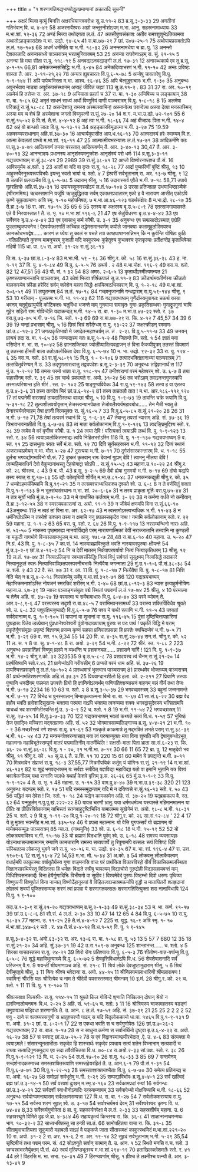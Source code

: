+++
title = "१ शरणागतिगद्यभाष्योद्धृतप्रमाणानां अकारादि सूचनी"

+++
अक्षरं भित्वा मृत्युं भिनत्ति अक्षरधियान्त्ववरोधः 
सु.उ.११-२ 
83 
ब्र.सू.३-३-३३ 
29 
अगतीनां गतिर्भवान् 
वि. ध. ४-४९ 
58 
अजस्सर्वेश्वरः 
अज्ञो जन्तुरनीशोऽयम् 
म.भा. आनु. सहस्रनामाध्यायः 
33 
म.भा.शां. १२-३६ 
72 
अण्डं भित्त्वा तथोद्गता 
ल.तं. 
47 
अतसीपुष्पसंकाशः 
अतीव रामश्शुशुभेऽतिकामया 
अथातोऽहङ्कारादेशः 
म.भा. उद्यो. ९४-६५ 
41 
रा.बा.७७-२९ 
7 
छां. उ०७-२५-१ 
75 
अथोपायप्रसक्तोऽपि 
ल.तं. १७-१०३ 
68 
अधर्मं धर्ममिति या 
भ.गी. १८-३२ 
26 
अनन्तनामधेया च 
ब्रा. पु. 
13 
अनन्तो देशकालादि 
अनन्यसाध्ये 
पाञ्चरात्रम् भरतमुनिवाक्यम् 
53 
25 
अनन्या राघवेणाऽहम् 
रा. सुं. २१-१५ 
5 
अनन्या हि मया सीता 
रा.यु. ११८-१९ 
5 
अनवद्याऽनवद्याङ्गी 
ल.तं. १७-३१ 
12 
अनारब्धकार्य एव तु 
ब्र.सू. ४-१-१५ 
66,81 
अनेकजन्मसंसिद्धिः 
भ.गी. ६-४५ 
84 
अनेकदिव्याभरणं 
भ.गी. ११-१० 
42 
अन्तः प्रविष्टः शास्ता 
तै. आर. ३-११-२१,२२ 
78 
अन्यत्र ह्युपचारतः 
वि.पु.६-५-७८ 
5 
अन्येषु चावतारेषु 
वि.पु. १-९-१४४ 
11 
अपि पापेष्वभिरता 
म.भा. आश्व. ९६-४६ 
35 
अपि चेत्सुदुराचारः 
भ.गी. ९-३० 
35 
अनुबन्धः 
अपुनर्भवाय नाड्या अपूर्वरूपसंस्थानम् अप्यहं जीवितं जह्यां 
113 
सु.उ.११-२ . 
83 
31 
37 
रा. अर. १०-१९ 
अप्रमेयं हि तत्तेजः 
रा. अर. ३७-१८ 
9 
अभियाता प्रहर्ता च 
37 
रा. बा. १-३० 
अभिषिच्य च लङ्कायाम् 
38 
रा. बा. १-८५ 
62 
अमृतं साधनं साध्यं 
अर्थो विष्णुरियं वाणी 
पाञ्चरात्रम् वि.पु. १-८-१८ 
8 
15 
अलमेषा परित्रातुं 
रा.सुं.५८-८८ 
12 
असन्देशात्तु रामस्य अस्मत्स्वामिन्! 
अस्मान्वेत्थ परान्वेत्थ 
अस्या देव्या मनस्तस्मिन् 
अस्या मम च शेषं हि 
अस्येशाना जगतो विष्णुपत्नी 
रा.सुं.२७-२० 
14 
श.ग. 
म.भा.उ.द्यो. ७२-१०१ 
55 
6 
रा.सुं.१५-५२ 
8 
वि.सं. 
तै.सं. ४-४-१२ 
8 
अहं त्वा 
भ.गी. १८-६६ 
74 
अहं बीजप्रदः पिता 
भ.गी. १४-४ 
62 
अहं वो बान्धवो जातः 
वि.पु. ५-१३-१२ 
34 
अहङ्कारविमूढात्मा 
भ.गी. ३-२७ 
75 
19.59 
अहमस्म्यपराधानाम् 
अहि.सं.३७-३० 
16 
आचार्यमुपासीत 
आप.ध.१६-१३ 
70 
आत्मदास्यं हरेः स्वाम्यम् 
वि.त. 
आत्मा केवलतां प्राप्तो 
म.भा.शां. ९६-११ 
47 
25 
आत्मात्मीयभरन्यासः 
ल.तं.१७-७१ 
38 
आदिकर्मणि क्तः 
पा.सू.३-४-७१ 
आदित्यवर्णं तमसः परस्तात् आदित्यवर्णम् 
तै. आर. ३-४०-१३ 
30,47 
तै. आर. ३- ४०-१३ 
32 
आनन्दादयः प्रधानस्य 
आनृशंस्यमनुक्रोशः आनृशंस्यं परो धर्मः 
114 
ब्र.सू.३-३-११ 
गद्यत्रयभाष्यम् 
रा.सुं.३८-४१ 
29 
2989 
39 
रा.सुं.३८-४१ 
12 
आप्तो विष्णोरनाप्तश्च 
पौ.सं. 
16 
आविस्युर्मम 
अ.श्लो. ३ 
23 
आर्तो वा यदि वा दृप्तः 
रा.यु. १८-२८ 
77 
आर्द्रा पुष्करिणीं पुष्टिं 
श्रीसू. १३ 
10 
आहुस्स्वैरनुरूपरूपविभवैः 
इयन्तु भवतो भार्या 
च. श्लो. ४ 
7 
ईश्वरीं सर्वभूतानाम् 
रा. अर. १३-७ श्रीसू. ९ 
12 
8 
उत्पत्तिं प्रलयञ्चैव 
वि.पु.६-५-७८ 
5 
उदाराम् 
श्रीसू. ५ 
16 
उदारास्सर्व एवैते 
भ.गी. ७-१८ 
58,71 
उपाये गृहरक्षित्रोः 
अहि.सं.३७-३१ 
16 
उपायस्सुकरस्सोऽयं 
ल.तं.१७-१०४ 
3 
उरसा प्रतिजग्राह 
उभयाधिष्ठाञ्चैकं (श्रीराममिश्रः) 
ऋचस्सामानि यजूंषि 
ऋजुबुद्धितया सर्वम् 
एकाक्षरप्रदातारम् 
एको ह वै नारायण आसीत् 
एकोऽपि कृष्णे सुकृतप्रमाणः 
अत्रि स्मृ. १-१० महोपनिषत्. ७ 
म.भा.आ.४६-१२३ 
षडर्थसंक्षेपः 
8 
म.भा.द्रो. २८-१७ 
35 
तै.ब्रा.३-७ 
16 
रा. अर. १७-१५ 
35 
65 
6 
55 
एतस्य वा अक्षरस्य 
बृ.उ.५-८-९ 
78 
एतत्सामगायन्नास्ते 
एते वै निरयास्तात ! 
तै. उ. भृ. १० म.भा.शां.१९६-६ 
21 
47 
एष सेतुर्विधरणः 
बृ.उ.४-४-४२ 
33 
एष सर्वेश्वरः 
बृ.उ.४-४-४२ 
33 
एष एवासाधु कर्म 
कौषी. उ. ३-९ 
35 
अनुबन्धः 
एष सम्प्रसादोऽस्मात् 
एह्येहि फुल्लाम्बुजपत्रनेत्र ! ऐश्वर्यमक्षरगतिं 
कच्चिन्न तद्धेमसमानवर्णम् 
कपोले जानक्याः कलामुहूर्तादिमयश्च कामक्रोधभयद्वेष...... 
कारणं त ध्येयः तु 
कालं स पचते तत्र 
काष्ठपाषाणसन्निभम् किं न कुर्वन्ति योषितः कुठि -गतिप्रतिघाते 
कुरुष्व मामनुचरम् 
कुशली यदि काकुत्स्थः कुहेतुश्च कुभावश्च कृतकृत्याः प्रतीक्षन्तेइ कृताभिषेका महिषी 
115 
धा. पा. ६५ 
रा. अयो. ३१-२४ रा.सुं.३६-१३ 

ति.स. ६-३७ 
छां.उ.८-३-४ 
83 
म.भा.भी. ५९ - ९८ 
36 
श्रीगु.र. को. ५८ 
16 
रा.सुं.३६-२८ 
43 
ह. ना. १-१९ 
37 
वि. पु. ४-१-८४ 
49 
वि.पु. ६-५-५ 
76 
अथर्व . २ 
48 
म.भा.मोक्ष. १९६-९ 
49 
वरा.च. श्लो. 
82 
12 
47,51 
56 
43 
पौ. सं. १ ३२ 
54 
83 
अमरः. २-६-५ 
13 
कृतार्थोऽस्मीत्यमन्यत 
21 
कृष्णरूपाण्यनन्तानि 
पाञ्चरात्रम्. 
43 
कोशं भित्त्वा शीर्षकपालं 
सु.उ.११-२ 
83 
क्रीडार्थमवतीर्णस्य 
क्रीडतो बालकस्येव 
क्रीडा हरेरिदं सर्वम् 
क्लेशेन महता सिद्धैः 
क्षपयित्वाऽधिकारान् 
वि. पु. १-२-१८ 
49 
म.भा.शां. २०६-५९ 
49 
11 
लघुतन्त्रम् 
84 
ल.तं. १७-१८ 
84 
गच्छानुजानामि 
गन्धद्वाराम् 
रा.यु.५९-१४४ श्रीसू. ९ 
53 
10 
गरीयान् - पूज्यतमः 
भ.गी. भा. ११-४३ 
62 
116 
गद्यत्रयभाष्यम् 
गुणैर्दास्यमुपागतः 
चकर्थ यस्या भवनम् चतुर्मुखायुर्यदि कोटिवक्त्रः चतुर्विधा भजन्ते माम् 
गुणमाया समावृतः गुणाः प्रकृतिसम्भवाः गुणाद्रूपगुणां चापि 
गुहेन सहितो रामः 
गोविन्देति यदाक्रन्दत् 
भ.गी. १४-५ 
रा. बा. १-३० 
म.भा.उ.४७-२२ 
स्तो. र. ३७ 
वरा.पु.७३-७५ भ.गी. ७-१६ 
जि. स्तो. १-३ 
69 
69 
रा.बा.७७-२९ रा. कि. ४-१२ 
7 
45,57 
34 
39 
6 
39 
19 
चन्द्रां प्रभासाम् 
श्रीसू. ५ 
16 
छिन्नं भिन्नं शरैर्दग्धम् 
रा.यु. ९३-२२ 
37 
जक्षत्क्रीडन् रममाणः 
छां.उ.८-१२-३ 
21 
जगत्प्रकृतिभावो मे 
जगदेतन्महाश्चर्यम् 
ल. तं . २-२८ वि.पु.५-११-७ 
33 
49 
जनयन् प्रत्ययं तदा 
रा. बा. १-६५ 
36 
जन्माद्यस्य यतः 
ब्र.सू.१-१-२ 
48 
जितन्ते 
जि. स्तो. १ 
54 
ज्ञातं मया वसिष्ठेन 
म. भा. स. ९०-४२ 
58 
ज्ञानशक्तिबल 
ज्योतींष्यादित्यवद्राजन् तं विना कैकयीपुत्रम् ततस्तं म्रियमाणं तु ततस्सा हीमती बाला ततोऽवलोकिता देवाः 
वि.पु. ६-५-७४ 
10 
म. भा. उद्यो. ९२-३२ 
33 
रा. यु. १२४ - ६ 
35 
वरा.च. श्लो. 
81 
रा.सुं.५८-९१ 
15 
वि.पु. १ - ९-१०६ 
9 
तत्पादभक्तिज्ञानाभ्यां 
पाञ्चरात्रम् 
71 
तत्सवितुर्वरेण्यम् 
मै.उ. 
33 
तद्गुणसारत्वात्तु तद्व्यपदेशः 
ब्र.सू.२-३-३९ 
70 
अनुबन्धः 
तद्विज्ञानार्थं स 
117 
मुं.उ. १-२-१२ 
16 
तमसः परमो धाता 
रा.यु. ११८-१५ 
47 
तमीश्वराणां परमं महेश्वरम् 
श्वे. उ. ६-७ 
8 
तया सहासीनम् 
स्तो. र. ३९ 
45 
तव चार्थः प्रकल्पते 
रा. अयो. ३१-२४ 
56 
तव भरोऽहम् 
तवाऽनन्तगुणस्यापि तस्मात्परिश्रान्त इति 
श्रीरं . स्त. २- १०२ 
25 
षाड्गुण्यविवेकः 
34 
रा.यु.५९-१४३ 
58 
तस्य ह वा एतस्य 
बृ.उ.४-३-६ 
31 
तस्य तावदेव चिरं 
छां.उ.६-१४-२ 
81 
तस्य ताम्रतलौ तात ! 
म.भा. आर.१८६-११९,१२० 
17 
तां पद्मनेमीं शरणमहं तावदार्तिस्तथा वाञ्छा 
श्रीसू. ५ 
10 
वि.पु. १-९-७३ 
19 
तावन्ति चक्रे रूपाणि 
वि.पु. ५-३१-१८ 
22 
तुल्यशीलवयोवृत्ताम् तेजस्त्वन्यानपेक्षता तेजोबलैश्वर्यमहावबोध...... तेन मैत्री भवतु ते तेनाश्चर्यवरेणाहम् तेषां ज्ञानी नित्ययुक्तः 
रा. सुं.१६-५ 
7 
33 
वि.पु.६-५-८५ रा.सुं.२१-२० 
28 
26 
31 
भ.गी. ७-१७ 
71,78 
तेषां तत्परमं स्थानं 
वि. पु. १-६-३९ 
47 
तेषान्तु तपसां न्यासम् 
अहि. सं. ३७-३६ 
19 
त्रिभावभावनातीतो 
वि.पु. ६-७-७६ 
83 
त्वं माता सर्वलोकानाम् 
वि.पु.१-९-१२६ 
13 
त्वदङ्घ्रिमुद्दिश्य 
स्तो. र. २८ 
39 
त्वमेव मे वरं वृणीष्व 
कौषी. उ. १ 
24 
त्वया देवि ! परित्यक्तं 
त्वयाऽपि लब्धं 
वि. पु. १-९-१२३ 
13 
स्तो. र. ३४ 
56 
त्वयाऽवलोकितस्सद्यः त्वयि निहितभरोऽस्मि 
118 
वि. पु. १-९-१३० 
गद्यत्रयभाष्यम् 
9 
व. स्त. ९१ 
25 
दासभूताः स्वतः सर्वे 
मं.रा. स्तो. १२ 
70 
दिवि सूर्यसहस्रस्य 
भ.गी. ११-१२ 
32 
दिव्यं स्थानं अजरञ्चाप्रमेयम् 
म.भा. मौस.५-२७ 
47 
दुरत्यया 
भ.गी. ७-११ 
70 
दुर्गसंसारकान्तारम् 
वि. ध. १-१८ 
55 
दुर्लभा भगवद्योगभाविनो 
पौ.सं. 
72 
दुष्करं कृतवान् रामः 
देवानां गुह्यम् देवि ! त्वामनु नीलया देवि ! त्वन्महिमावधिर्न 
देवो वैकुण्ठनाथस्तु देहयोगाद्वा सोऽपि 
.. 
रा.सुं.१५-५३ 
43 
महाना.उ.१०-२२ 
24 
श्रीगु.र. को. २६ श्रीस्तव. ८ 
43 
9 
ब. पौ. 
43 
ब्र.सू. ३-२-५ 
69 
दैवी ह्येषा गुणमयी 
भ.गी. ७-१४ 
69 
दोषो यद्यपि तस्य स्यात् 
रा.यु.१७-८३ 
55 
द्यौः पतेत्पृथिवी शीर्येत् 
म.भा.उ.८१-४८ 
37 
धनकनकद्युती 
श्रीगु.र. को. ३५ 
7 
धन्योऽहमर्चयिष्यामि 
वि.पु.१९-२१ 
35 
न तत्समश्चाभ्यधिकश्च दृश्यते 
श्वे. उ. ६-८ 
8 
न ते वर्णयितुं शक्ता 
वि.पु.१-९-१३३ 
9 
न भूतसंघसंस्थानः 
म.भा. शां. २०-६-६० 
31 
न तस्य प्राकृता मूर्तिः 
वरा.पु.७५-४४ 
31 
न तत्र सूर्यो भाति 
मुं.उ.२-२-१० 
33 
न मे पार्थास्ति कर्तव्यम् 
भ.गी. ३- २२ 
38 
न कर्मणा वर्धते नो कनीयान् 
तै.ब्रा.३-१२-५५ 
38 
न स्मरत्यपकाराणां 
रा. अयो. ११-१ 
39 
न जीवेयं क्षणमपि विना 
रा.सुं.६६-१० 
43अनुबन्धः 
119 
न त्वहं तां विना 
रा. अर. ६२-१७ 
43 
न त्वत्समोऽस्त्यभ्यधिकः 
भ.गी. ११-४३ 
8 
न धर्मनिष्ठोऽस्मि 
न तस्येशे कश्चन तस्य न क्षमामि 
ननु प्रपन्नस्सकृदेव नाथ ! 
नमामि सर्वलोकानाम् 
स्तो. र. २२ 
59 
महाना. उ. १-१-२ 
63 
65 
वरा. पु. 
स्तो. र. ६४ 
26 
वि.पु. १-९-११७ 
13 
नरसम्बन्धिनो नाराः 
अहि. सं. ५२-५० 
5 
नाकस्य पृष्ठमारुह्य 
नानयोर्विद्यते परम् 
नारायणात्मिकां देवीं 
नराज्जातानि तत्त्वानि 
ना कुण्डली ना मकुटी 
नागभोगे विन्यस्तवामभुजम् 
म.भा. आनु. १७८-७ 
28,48 
रा.बा.६-१० 
40 
महाना. उ. ५-२० 
47 
नि.ग्रं. 
43 
वि. पु. १-८-३५ 
7 
का.सं. 
14 
नास्याब्रह्मवित्कुले भवति 
नास्यावरपुरुषाः क्षीयन्ते 
54 
मुं.उ.३-२-९ 
छां.उ.४-१२-२ 
54 
नि च देवीं मातरम् 
निक्षेपापरपर्यायो 
नित्यं नित्याकृतिधरम् 
13 
श्रीसू. १२ 
19 
ल.तं. १७-७४ 
31 
नित्याऽलिङ्गा स्वभावसंसिद्धिः 
नित्यं विभुं सर्वगतं सुसूक्ष्मम् 
नित्यसिद्धे तदाकारे 
नित्यानुकूलं स्वतः 
नित्याभिवाञ्छितपरस्परनीचभावैः 
नित्यैवैषा जगन्माता 
29 
मुं.उ.१-१-६ 
पौ.सं.३८-३८ 
54 
च. श्लो. २ 
43 
22 
वै. स्त. ७७ 
31 
र. आ. 
11 
वि. पु. १-८-१७ 
7 
नित्यैवैषा 
वि. पु. १-८-१७ 
81 
निशि नेति चेत् न 
ब्र.सू.४-२-१८ 
निस्संशयेषु सर्वेषु 
म.भा.शां.३५९-७१ 
86 
120 
गद्यत्रयभाष्यम् 
नेहाभिक्रमनाशोऽस्ति नोपजनं स्मरन्निदं शरीरम् 
भ.गी. २-४० 
68 
छां.उ.८-१२-३ 
83 
न्यास इत्याहुर्मनीषिणः 
महाना.उ. ६७-३९ 
19 
न्यासः पञ्चाङ्गसंयुतः 
पद्मे स्थितां पद्मवर्णां 
ल.तं.१७-७४ 
25 
श्रीसू. ४ 
10 
परमात्मा च तेनैव 
अहि. सं. ३७-२७ 
19 
परमात्मा च सर्वेषामाधारः 
वि.पु. ६-४-४० 
33 
परमे व्योमन् 
तै. आर.२-८,९-६ 
47 
परस्परस्य सदृशौ 
रा.बा.४८-५ 
7 
पराभिभवनसामर्थ्यं 
33 
परास्य शक्तिर्विविधैव श्रूयते 
श्वे. उ. ६-८ 
32 
पशुपक्षिमनुष्याद्यैः 
वि.पु.६-५-७ 
76 
पश्य मे पार्थ! रूपाणि 
भ.गी. ११-५ 
43 
पश्यतां सर्वदेवानाम्म् 
व. पु. १-९-१०५ 
11 
पापानां वा शुभानां वा 
रा.यु. ११६-४५ 
15 
पुंसां दृष्टिचित्तापहारिणां 
पुष्पहासः 
पितेव त्वत्प्रेयान् पुंप्रधानेश्वरेश्वरी 
पुंयोगादाख्यायाम् 
पुरुषः स परः पार्थ ! 
प्रकृतिं विद्धि मे पराम् 
प्रकृतेर्गुणसंमूढाः प्रकृष्टं विज्ञानम् 
प्रणम्य कृष्णं सहसा प्रणिपातप्रसन्ना हि 
प्रपत्तेः क्वचिदप्येवं 
भ.गी. ७-५ 
71 
भ.गी. ३-२९ 
69 
व. स्त. १५ 
9,34 
55 
14 
20 
वि. ध. ४-३५ रा.सुं.२७-४४ 
सन.सं. 
श्रीगु.र. को. ५२ 
11 
ल. स. १ 
8 
पा. सू. ४-१-४८ 
8 
रा. अयो. ३-२९ 
54 
भ.गी. ८-२२ 
72 
श्रीरं. स्त. १-८८ 
2 223 
अनुबन्धः 
प्रपन्नार्तिहरं विष्णुम् प्रलये न व्यथन्ति च 
प्रशकनबल...... 
प्रशासने गार्गि ! 
121 
वि. पु. १-९-३७ भ.गी. १४-२ श्रीगु.र.को. ३२ 
323535 
9 
बृ.उ.५-८-८ 
78 
प्रसादयस्व त्वं चैनम् 
रा.सुं.२१-२० 
14 
प्रहर्षयिष्यामि 
स्तो.र.४६ 
21 
प्राणेभ्योऽपि गरीयसीम् 
6 
प्राप्यते परमं धाम 
अहि. सं. ३७-२६ 
19 
प्रायश्चित्तप्रसङ्गे तु 
ल.तं.१७-१०२ 
4 
प्रारब्धमात्रं भुक्त्वात्र 
पाञ्चरात्रम् 
81 
प्रारब्धमेव भोक्तव्यम् 
पाञ्चरात्रम् 
81 
प्रार्थनामतिश्शरणागतिः 
अहि.सं.३७.३१ 
25 
प्रियवाग्दानशीलो हि 
हला. को. २-२११ 
27 
प्रियाणि तस्याः पुष्पाणि 
धनदीयम् 
फलमत उपपत्तेः 
प्रियो हि ज्ञानिनोऽत्यर्थम् 
फणिपतिश्शय्यासनं वाहनम् 
बलं वीर्यं तथा तेजः 
भ.गी. ७-१७ 
2234 16 
10 
63 
च. श्लो. २ 
8 
ब्र.सू.३-५-३७ 
29 
भगवच्छास्त्रम् 
33 
बहूनां जन्मनामन्ते 
भ.गी. ७-१९ 
72 
बिभेद च पुनस्सालान् बिम्बाकृत्यात्मना बिम्बे 
रा. बा. १-६७ 
41 
सा.सं.६-२२ 
30 
ब्रह्म वेद ब्रह्मैव भवति ब्रह्मेशादिसुरव्रजः 
भक्तया परमया वाऽपि 
भक्तया त्वनन्यया शक्यः 
भगवद्वासुदेवस्य भत्सितामपि याचध्वं भव शरणमितीरयन्ति 
मुं.उ. ३-२-९ 
52 
च. श्लो. १ 
8 
19 
भ.गी. ११-५४ 
72 
भगवच्छास्रम् 
11 
रा.सु. २७-४५ 
14 
वि.पु.३-७-३३ 
70 
122 
गद्यत्रयभाष्यम् 
भवतां कथ्यते सत्यं 
वि.ध. १-५९ 
57 
भूयिष्ठं तेज एवाद्भिः 
मच्चित्ता मद्गतप्राणाः 
अहि. सं. ५२ 
32 
भोगमात्रसाम्यलिङ्गाच्च 
ब्र.सू. ४-४-२१ 
21 
भ.गी. १० - ९ 
36 
मच्छरैस्त्वं रणे शान्तः 
रा.यु. ४१-६९ 
53 
मात्कृते काकमात्रे तु 
मद्भक्तिं लभते पराम् 
रा.सु.३८-३९ भ.गी. १८- ५४ 
43 
72 
मन्त्रमन्त्रेश्वरन्यासात् 
मया त्वं परुषाण्युक्तः मया विना शुष्यति मयि द्वेषानुबन्धोऽभूत् 
महात्मनाः 
महाविभूतेस्सम्पूर्ण मातरं पद्ममालिनीम् मातर्मैथिलि ! राक्षसीः 
माता पिता भ्राता 
सा.सं.६-२३ रा. कि. ३६- २० रा.सुं.३६-२८ वि.पु. १ - २०, २१ भ.गी.भा. ७-१९ 
30 
66 
11 
65 
72 
ब्रा. पु. 
12 
मातृदेवो भव 
श्रीसू. ११ श्रीगु.र. को . ५० सु.उ.६ तै. उ.शि. ११ 
10 
220 
15 
61 
60 
मामेव ये प्रपद्यन्ते 
भ.गी. ७-११ 
70 
मित्रभावेन संप्राप्तं 
रा.यु. १८-३ 
37,55,77 
मित्रमौपयिकं कर्तुम् यं योगिनः 
रा.सुं. २१-१९ 
14 
म.भा.शां. ४६-१३९ 
82 
यः शूद्रं भगवद्भक्तम् यः सर्वज्ञः सर्ववित् यज्ञविद्या महाविद्या 
यतो वा इमानि भूतानि 
यत्र विश्वं भवत्येकनीळम् 
यथा रत्नानि जलधेः 
यथार्हं केशवे वृत्तिम् 
इ.स. २६-२६ 
65 
मुं.उ.१-१-९ 
33 
वि.पु. १-९-१२० 
4 
तै. उ. भृ. १ 
48 
महाना. उ. १-१५ 
33 
वाम.पु.४-४० 
39 
म.भा.उ.३९-३८ 
320 
21 
123 
अनुबन्धः 
यदण्डम् 
स्तो. र. १७ 
51 
यदि रामस्समुद्रान्ताम् 
यदि मे न दयिष्यसे 
रा.सुं.१६-१३ स्तो. र. ५० 
43 
56 
यद्धितं मम देवेश ! 
जि. स्तो. १- १८ 
24 
यद्येन कामकामेन 
अहि. सं. ३७-२५ 
19 
यद्ब्रह्मकल्प 
वै. स्त. ६२ 
64 
यन्मुहूर्तम् 
ग.पु.पू.खं.२२२-२२ 
80 
यावन्न चरणौ भ्रातुः 
यया धर्ममधर्मञ्च 
यस्यास्ते महिमानमात्मन 
या प्रीतिः 
या प्रीतिरविवेकानाम् 
याभिस्त्वं स्तनबाहुदृष्टिभिरिव 
यामालम्ब्य सुखेनेमं 
रा. अयो. ९८-८ 
भ.गी. १८-३१ 
25 
च. श्लो. २ 
9 
वि.पु. १-१९-२० वि.पु.१-२०-१९ 
18 
72 
श्रीगु.र. को. २६ सा.सं.१२-८४ 
' 
22 
4 
17 
ये 
तु मुक्ता भवन्तीह 
म.भा.शां. ३३५-१४ 
46 
ये प्रपन्ना महात्मानः 
यो वेत्ति युगपत्सर्वं यो ब्रह्माणम् यो मामेवमसम्मूढः 
पाञ्चरात्रम् 
85 
न्या.त. (नाथमुनिः) 
33 
श्वे. उ. ६-१८ 
18 
भ.गी. १५-१९ 
52 
52 
यो लोकत्रयमाविश्य 
भ.गी. १५-१७ 
33 
यो ब्रह्माणं विदधाति पूर्वम् 
श्वे. उ. ६-१८ 
48 
रामस्य व्यवसायज्ञः 
योऽन्यथासन्तमात्मानम् 
रम्याणि कामचाराणि 
रामस्य सव्यपार्श्वे तु 
रिपूणामपि वत्सलः 
रूपं विशिष्टं दिवि संस्थितञ्च लोकस्तु भुवने जने 
रा.यु. ५०-५६ 
म. भा. उद्यो. ४२-३५ 
67 
म. भा. शां. १९६-४ 
47 
रा. उत्त. १९०९-६ 
12 
रा.सुं.१६-४ 
72 
14,53 
म.भा. मौ. ५-३४ 
31 
अ.को. ३ 
54 
लोकवत्तु लीलाकैवल्यम् 
वधार्हमपि काकुत्स्थः वर्षायुतैर्यस्य गुणा वाङ्मनसि 
वाचः परं प्रार्थयिता 
विकारविरहो वीर्यं विकासिकमलस्थिता विज्ञानसारथिर्यस्तु विदितस्स हि धर्मज्ञः 
विद्यते स्त्रीषु चापल्यम् विद्याचोरो गुरुद्रोही विद्यासहायवन्तं माम् विधिशिवसनकाद्यैः विना हेयैर्गुणादिभिः विभीषणो वा सुग्रीव ! 
विश्वमेवेदं पुरुषः 
विष्टम्भो दिवो धरुणः पृथिव्या 
विष्णुपत्नी विष्णुपोतं विना नान्यत् विष्णोर्देहानुरूपां वै विहितत्त्वाञ्चाश्रमकर्मापि वृद्धौ च मातापितरौ शतह्रदानां लोलत्वं 
शबर्या पूजितस्सम्यक् शरणं त्वां प्रपन्ना ये 
शरणागतवत्सलः 
शरणागतिरित्युक्ता शरा नानाविधापि 
124 
वि.पु. १ ९-१०० 

कठ.उ.१-३-९ 
रा.सुं.२१-२० 
गद्यत्रयभाष्यम् 
ब्र.सू.२-१-३३ 
49 
रा.सुं.३८-३४ 
53 
म. भा. कर्ण. ९१-१७ 
39 
छां.उ.६-८-६ 
81 
शौ.सं. 
4 
ल.तं. २-३० 
33 
10 
47 
14 
12 
65 
4 
84 
वि.पु. ६-५-७५ 
10 
रा.यु. १८-३५ 
77 
महाना. उ. ११-२५ 
29 
तै.सं.४-४-१२ 
7 225 
रा. युद्ध. १६-९ अत्रि स्मृ. १- १० मं.भा.शां.३४७-६९ स्तो . र. ४७ 
तै.सं.४-४-१२ 
वि.ध.१-५९ 
वि. पु. १ ९-१४५ 

ब्र.सू.३-४-३२ रा. अयो.६३-३२ 
रा. अर. १३-६ 
रा. बा. १-५८ 
ब्रा. पु. ५३ 
13 
5 
57 
7 
680 
12 
35 
18 
रा.सुं.२१-२० 
34 
अहि. सुं.३७-३१ 
19 
42 
उ.रा.१०९-७ 
अनुबन्धः 
125 
शान्तानन्त...... 
च. श्लो. ४ 
5 
शिरसा याचतस्तस्य 
रा.यु. २४-२१ 
39 
शिरो रोगः प्रतिश्यायः 
वि.पु. ६-५-३ 
76 
शीतोष्ण-वात-वर्षाम्बु 
वि.पु. ६-५-८ 
76 
शुद्धे महाविभूत्याख्ये 
वि.पु. ६-५-७२ 
5 
शेषवृत्तिविधानेऽपि 
वि.ध. 
56 
शेषशेषाशनादि सर्वं परिजनम् 
वै.ग. 
9 
श्रयन्तीं श्रीयमाणाञ्च 
अहि. सं. २१-८ 
11 
श्रियं लोके देवजुष्टामुदाराम् 
श्रीसू. ५ 
6 
श्रियं देवीमुपह्वये 
श्रीसू. ३ 
11 
श्रियः श्रीश्च भवेदग्र्या 
रा. अयो. ४४-१५ 
11 
श्रीनिलयमालाधारिणी 
श्रीमन्नारायण ! स्वामिन्! 
श्रीरसि यतः 
श्रीरित्येव च नाम ते 
श्रीदेवी पयसस्तस्मात् 
श्रीमन्त्रम् 
10 
इ.मं. 
28 
श्रीगु.र. को. २९ च. श्लो. १ 
11 
11 
वि. पु. १ ९-१०० 
11 

श्रीवत्सवक्षा नित्यश्रीः- 
रा.यु. ११४-१५ 
11 
श्रूयते किल गोविन्दे 
शृणाति निखिलान् दोषान् श्रेयो न ह्यरविन्दलोचनमनः 
वि.ध. २-२५ 
3 
अहि. सं. ५९-६५ 
च. श्लो. ३ 
11 
16 
श्रोत्रियस्य चाकामहतस्य 
षडङ्गं तमुपायञ्च 
षड्विधा शरणागतिः 
तै. उ. आन. ८ 
ल.तं. १७-५९ 
अहि. सं. ३७-२९ 
21 
25 
25 
2 2 2 2 
52 
षणु - दाने 
स श्लाघ्यस्सगुणी 
स भ्रातुश्चरणौ गाढम् स यदि पितृलोककामो 
धा.पा. १४६५ 
वि.पु.१-९-१३१ 
9 
रा. अयो. ३१-२ 
छां. उ. ८-२-१ 
17 
22 
स एकधा भवति स च सर्वगुणोपेतः 
126 
छां.उ.७-२६-२ 
गद्यत्रयभाष्यम् 
22 
रा. बाल. १-१७ 
28 
स न साधुना कर्मणा 
स सर्वानर्थिनो दृष्ट्वा 
बृ.उ.६-४-२२ रा. अयो. १६-२७ 
38 
57 
स स्वराट् 
छां.उ.७-२५-२ 
78 
स एवं विद्वानस्माच्छरीरभेदात् 
.ऐ. उ. ४-६ 
83 
संत्यक्ता ये त्वयाऽमले ! संसारन्यूनताभीताः सकृदेव हि शास्त्रार्थः 
सकृदेव प्रपन्नाय 
सत्यं शतेन विघ्नानाम् 
सत्यवादी च राघवः सत्वादिगुणसमुदाय एव 
सदा तवैवोचितया 
वि.ध. ७०-८४ रा.अयो.२-३३ 
सां.पक्षः. 
स्तो. र. ३८ 
26 
वि.पु.१-९-१२९ 
13 
वि. ध. २-२५ 
54 
ल.तं.१७-९० 
26 
रा.यु. १८-३३ 
3 
85 
69 
7 
सन्तमेनम् 
सन्दर्शनादकस्माच्च 
समस्तशक्तिरूपाणि 
समस्तहेयरहितं 
तै. उ. आन.६-१ 
79 
पौ.सं.१-३१ 
54 
वि.पु.६-७-७१ 
30 
वि.पु.१-२२-५३ 
28 
समस्ताश्शक्तयश्चैताः 
वि.पु. ६-७-७० 
30 
समेत्य प्रतिनन्द्य च 
रा. अयो. १६-२७ 
58 
समोऽहं सर्वभूतेषु 
भ.गी. ९-२९ 
35 
सम्पद्याविर्भावः 
ब्र.सू.४-४-१ 
23 
सर्वं खल्विदं ब्रह्म 
छां.उ.३-१४-१ 
50 
सर्वं परवशं दुःखम् 
म.स्मृ.४-१६० 
23 
सर्वकामप्रदां रम्यां 
16 
सर्वगन्धः 
छां.उ.३-४-२१ 
32 
सर्वदर्शी स्वाधीनोऽनादिः 
रहस्याम्नायम् 
33 
सर्वपापेभ्यो मोक्षयिष्यामि 
भ.गी. १८-६६ 
52 
अनुबन्धः 
सर्वयोग्यमनायासम् सर्वलक्षणसम्पन्ना 
127 
वि.ध. 
रा. बा. १-२७ 
54 
7 
सर्वलोकशरण्याय 
रा.यु. १७-५५ 
54 
सर्वस्य शरणं सुहृत् 
श्वे. उ. ३-१७ 
54 
सर्वाश्चर्यमयं देवम् 
31 
सर्वेश्वरेश्वरः कृष्णः 
वि. ध. ७४-४४ 
8,33 
सर्वैश्वर्यगुणोपेतां 
8 
ब्रा. पु. 
सहकार्यनपेक्षा मे 
ल.तं. २-३३ 
33 
सहस्रशीर्षम् 
महाना. उ. 
6 
सहस्रस्थूणे विमिते दृढ 
जे.ब्रा. ४-३८४ 
46 
सहायकृत्यं किन्तस्य 
रा. कि. ३६-८ 
41 
साक्षान्मन्मथमन्मथः 
भाग. १०-३२-२ 
32 
साध्यभक्तिस्तु सा हन्त्री 
सा.तं. 
66 
सामोपहितया वाचा 
रा. कि. ३१-८ 
35 
सीतामुवाचातियशा 
सुकुमारौ महाबलौ 
साऽहं वै पङ्कजे जाता 
सीतासमक्षं काकुत्स्थमिदं 
म.भा.शां.२२१-२० 
10 
रा. अयो. ३१-२ 
2 
रा. अर. १५-६ 
2 
रा. अर. १९-१४ 
32 
सुहृदं सर्वभूतानाम् 
भ.गी. ५-२९ 
35,54 
सृष्टिबीजं तथा पद्मम् 
परम. सं. 
42 
सोऽश्नुते सर्वान् कामान् 
तै. उ. आन. १ 
52 
स्थिते मनसि 
व.च. श्लो. 
3 
स्रग्वस्राभरणैर्युक्तम् 
पौ.सं. 
40 
स्वयं मृत्पिण्डभूतस्य 
म.भा.शां.२९४-१९ 
70 
हताखिलक्लेशमलैः 
स्तो. र. ४१ 
44 
हरे ! विहरसि 
म. भा. सभा. ९०-३१ 
49 
7 
हिरण्यवर्णाम् 
श्रीसू. १ 
ह्रीश्च ते लक्ष्मीश्च पत्न्यौ 
तै. आर. ३- १३-४१ 
9 